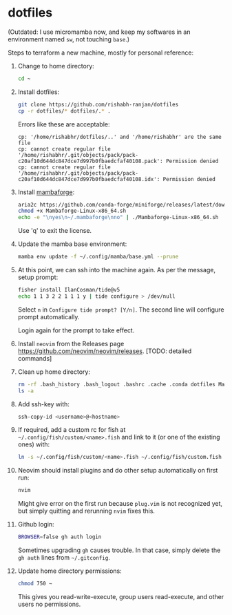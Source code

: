 # dotfiles

(Outdated: I use micromamba now, and keep my softwares in an environment named `sw`, not touching `base`.)

Steps to terraform a new machine, mostly for personal reference:

1. Change to home directory:
	```bash
	cd ~
	```

2.  Install dotfiles:
	```bash
	git clone https://github.com/rishabh-ranjan/dotfiles
	cp -r dotfiles/* dotfiles/.* .
	```

	Errors like these are acceptable:
	```
	cp: '/home/rishabhr/dotfiles/..' and '/home/rishabhr' are the same file
	cp: cannot create regular file '/home/rishabhr/.git/objects/pack/pack-c20af10d644dc847dce7d997b0fbaedcfaf40108.pack': Permission denied
	cp: cannot create regular file '/home/rishabhr/.git/objects/pack/pack-c20af10d644dc847dce7d997b0fbaedcfaf40108.idx': Permission denied
	```

3. Install [mambaforge](https://github.com/conda-forge/miniforge#mambaforge):
	```bash
	aria2c https://github.com/conda-forge/miniforge/releases/latest/download/Mambaforge-Linux-x86_64.sh # for linux
	chmod +x Mambaforge-Linux-x86_64.sh
	echo -e "\nyes\n~/.mambaforge\nno" | ./Mambaforge-Linux-x86_64.sh
	```
	Use 'q' to exit the license.

4. Update the mamba base environment:
	```bash
	mamba env update -f ~/.config/mamba/base.yml --prune
	```

6. At this point, we can ssh into the machine again. As per the message, setup prompt:
	```bash
	fisher install IlanCosman/tide@v5
	echo 1 1 3 2 2 1 1 1 y | tide configure > /dev/null
	```
	Select `n` in `Configure tide prompt? [Y/n]`. The second line will configure prompt automatically.

	Login again for the prompt to take effect.

6. Install `neovim` from the Releases page <https://github.com/neovim/neovim/releases>. [TODO: detailed commands]

7. Clean up home directory:
	```bash
	rm -rf .bash_history .bash_logout .bashrc .cache .conda dotfiles Mambaforge-Linux-x86_64.sh
	ls -a
	```

8. Add ssh-key with:
	```bash
	ssh-copy-id <username>@<hostname>
	```

9. If required, add a custom rc for fish at `~/.config/fish/custom/<name>.fish` and link to it (or one of the existing ones) with:
	```bash
	ln -s ~/.config/fish/custom/<name>.fish ~/.config/fish/custom.fish
	```

10. Neovim should install plugins and do other setup automatically on first run:
	```bash
	nvim
	```
	Might give error on the first run because `plug.vim` is not recognized yet, but simply quitting and rerunning `nvim` fixes this.

11. Github login:
	```bash
	BROWSER=false gh auth login
	```
	Sometimes upgrading `gh` causes trouble. In that case, simply delete the `gh auth` lines from `~/.gitconfig`.

12. Update home directory permissions:
	```bash
	chmod 750 ~
 	```
 	This gives you read-write-execute, group users read-execute, and other users no permissions.
